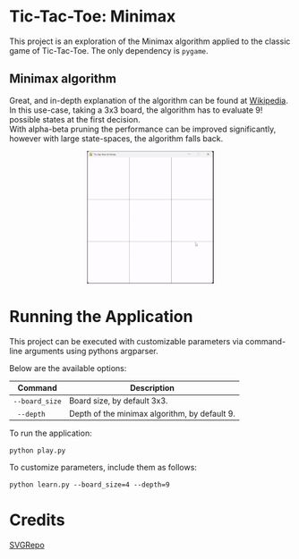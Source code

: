 # Tic-Tac-Toe: Minimax

This project is an exploration of the Minimax algorithm applied to the classic game of Tic-Tac-Toe. 
The only dependency is `pygame`.

## Minimax algorithm

Great, and in-depth explanation of the algorithm can be found at [Wikipedia](https://en.wikipedia.org/wiki/Minimax).\
In this use-case, taking a 3x3 board, the algorithm has to evaluate 9! possible states at the first decision.\
With alpha-beta pruning the performance can be improved significantly, however with large state-spaces, the algorithm falls back.

<p align="center">
  <img src=res/tictactoe.gif alt="Play" width="45%">
</p>


# Running the Application

This project can be executed with customizable parameters via command-line arguments using pythons argparser.

Below are the available options:

| Command        | Description                                   |
|----------------|-----------------------------------------------|
| `--board_size` | Board size, by default 3x3.                   |
| ` --depth`     | Depth of the minimax algorithm, by default 9. |

To run the application:

```
python play.py
```
To customize parameters, include them as follows:
```
python learn.py --board_size=4 --depth=9
```

# Credits

[SVGRepo](https://www.svgrepo.com/)
